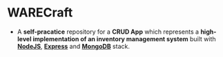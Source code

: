 # WARECraft

- A **self-pracatice** repository for a **CRUD App** which represents a **high-level implementation of an inventory management system** built with [**NodeJS**](https://nodejs.org/en/), [**Express**](https://expressjs.com/) and [**MongoDB**](https://www.mongodb.com/) stack.
